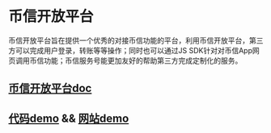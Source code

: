 # 币信开放平台

币信开放平台旨在提供一个优秀的对接币信功能的平台，利用币信开放平台，第三方可以完成用户登录，转账等等操作；同时也可以通过JS SDK针对对币信App网页调用币信功能；币信服务号能更加友好的帮助第三方完成定制化的服务。

## [币信开放平台doc](https://github.com/haobtc/openplatform/tree/master/doc)


## [代码demo](https://github.com/haobtc/openplatform/tree/master/openplatform) && [网站demo](https://platformapidemo.bixin.com/)
